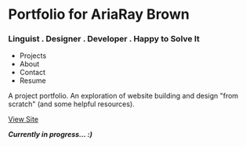 # Portfolio for AriaRay Brown
### Linguist .  Designer .  Developer .  Happy to Solve It
* Projects
* About
* Contact
* Resume

A project portfolio. An exploration of website building and design "from scratch" (and some helpful resources).

[View Site](https://ariabee.github.io "AriaRay's Portfolio")

**_Currently in progress... :)_**
